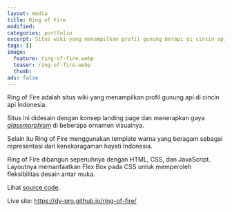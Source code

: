 ```yaml
---
layout: media
title: Ring of Fire
modified:
categories: portfolio
excerpt: Situs wiki yang menampilkan profil gunung berapi di cincin api Indonesia. Dibangun menggunakan HTML, CSS, dan JavaScript.
tags: []
image:
  feature: ring-of-fire.webp
  teaser: ring-of-fire.webp
  thumb:
ads: false
---
```


Ring of Fire adalah situs wiki yang menampilkan profil gunung api di cincin api Indonesia.

Situs ini didesain dengan konsep landing page dan menerapkan gaya [_glassmorphism_](https://www.interaction-design.org/literature/topics/glassmorphism) di beberapa ornamen visualnya.

Selain itu Ring of Fire menggunakan template warna yang beragam sebagai representasi dari kenekaragaman hayati Indonesia.

Ring of Fire dibangun sepenuhnya dengan HTML, CSS, dan JavaScript. Layoutnya memanfaatkan Flex Box pada CSS untuk memperoleh fleksibilitas desain antar muka. 
 
Lihat <a href="https://github.com/dy-pro/ring-of-fire/" target="_blank">source code</a>.

Live site: <a href="https://dy-pro.github.io/ring-of-fire/" target="_blank">https://dy-pro.github.io/ring-of-fire/</a>
